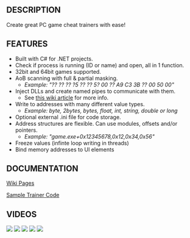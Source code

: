## DESCRIPTION
Create great PC game cheat trainers with ease!

## FEATURES
* Built with C# for .NET projects.
* Check if process is running (ID or name) and open, all in 1 function.
* 32bit and 64bit games supported.
* AoB scanning with full & partial masking.
    * _Example: "?? ?? ?? ?5 ?? ?? 5? 00 ?? A9 C3 3B ?? 00 50 00"_
* Inject DLLs and create named pipes to communicate with them.
    * See [this wiki article](https://github.com/erfg12/memory.dll/wiki/Using-Named-Pipes) for more info.
* Write to addresses with many different value types.
    * _Example: byte, 2bytes, bytes, float, int, string, double or long_
* Optional external .ini file for code storage.
* Address structures are flexible. Can use modules, offsets and/or pointers. 
    * _Example: "game.exe+0x12345678,0x12,0x34,0x56"_
* Freeze values (infinte loop writing in threads)
* Bind memory addresses to UI elements

## DOCUMENTATION
[Wiki Pages](https://github.com/erfg12/memory.dll/wiki)

[Sample Trainer Code](https://github.com/erfg12/CSharp-Game-Trainers)

## VIDEOS
[![](https://img.youtube.com/vi/J-Zp6XtxnX0/0.jpg)](https://www.youtube.com/watch?v=J-Zp6XtxnX0)
[![](https://img.youtube.com/vi/OKJsbDDh5CE/0.jpg)](https://www.youtube.com/watch?v=OKJsbDDh5CE)
[![](https://img.youtube.com/vi/STPrGJ8eI8Y/0.jpg)](https://www.youtube.com/watch?v=STPrGJ8eI8Y)
[![](https://img.youtube.com/vi/w9m0gmcS82Y/0.jpg)](https://www.youtube.com/watch?v=w9m0gmcS82Y)
[![](https://img.youtube.com/vi/3u8bxtqCtcQ/0.jpg)](https://www.youtube.com/watch?v=3u8bxtqCtcQ)
